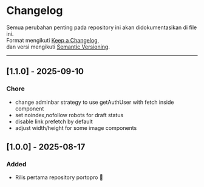 # Changelog

Semua perubahan penting pada repository ini akan didokumentasikan di file ini.  
Format mengikuti [Keep a Changelog](https://keepachangelog.com/en/1.0.0/),  
dan versi mengikuti [Semantic Versioning](https://semver.org/).

---

## [1.1.0] - 2025-09-10

### Chore

- change adminbar strategy to use getAuthUser with fetch inside component
- set noindex,nofollow robots for draft status
- disable link prefetch by default
- adjust width/height for some image components

## [1.0.0] - 2025-08-17

### Added

- Rilis pertama repository portopro 🎉
